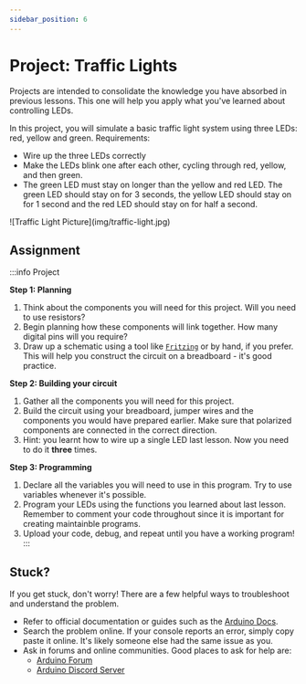 ```yaml
---
sidebar_position: 6
---
```


# Project: Traffic Lights

Projects are intended to consolidate the knowledge you have absorbed in previous lessons. This one will help you apply what you've learned about controlling LEDs. 

In this project, you will simulate a basic traffic light system using three LEDs: red, yellow and green. Requirements: 
- Wire up the three LEDs correctly
- Make the LEDs blink one after each other, cycling through red, yellow, and then green. 
- The green LED must stay on longer than the yellow and red LED. The green LED should stay on for 3 seconds, the yellow LED should stay on for 1 second and the red LED should stay on for half a second. 

<div class="img-center">![Traffic Light Picture](img/traffic-light.jpg)</div>

## Assignment 

:::info Project

**Step 1: Planning**

1. Think about the components you will need for this project. Will you need to use resistors?
2. Begin planning how these components will link together. How many digital pins will you require?
3. Draw up a schematic using a tool like [`Fritzing`](https://fritzing.org/) or by hand, if you prefer. This will help you construct the circuit on a breadboard - it's good practice.

**Step 2: Building your circuit**

1. Gather all the components you will need for this project. 
2. Build the circuit using your breadboard, jumper wires and the components you would have prepared earlier. Make sure that polarized components are connected in the correct direction. 
3. Hint: you learnt how to wire up a single LED last lesson. Now you need to do it **three** times.

**Step 3: Programming**

1. Declare all the variables you will need to use in this program. Try to use variables whenever it's possible.
2. Program your LEDs using the functions you learned about last lesson. Remember to comment your code throughout since it is important for creating maintainble programs.
3. Upload your code, debug, and repeat until you have a working program!
:::

## Stuck?

If you get stuck, don't worry! There are a few helpful ways to troubleshoot and understand the problem. 

- Refer to official documentation or guides such as the [Arduino Docs](https://docs.arduino.cc/).
- Search the problem online. If your console reports an error, simply copy paste it online. It's likely someone else had the same issue as you. 
- Ask in forums and online communities. Good places to ask for help are:
    - [Arduino Forum](https://forum.arduino.cc/)
    - [Arduino Discord Server](https://support.arduino.cc/hc/en-us/articles/4405329164178-Join-the-official-Arduino-Discord-server)